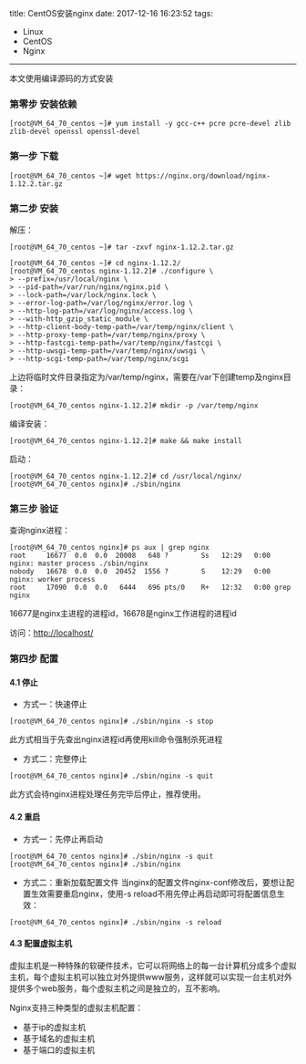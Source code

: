 title: CentOS安装nginx
date: 2017-12-16 16:23:52
tags:
- Linux
- CentOS
- Nginx
---

本文使用编译源码的方式安装

### 第零步 安装依赖

```
[root@VM_64_70_centos ~]# yum install -y gcc-c++ pcre pcre-devel zlib zlib-devel openssl openssl-devel
```

### 第一步 下载

```
[root@VM_64_70_centos ~]# wget https://nginx.org/download/nginx-1.12.2.tar.gz
```

### 第二步 安装

解压：

```
[root@VM_64_70_centos ~]# tar -zxvf nginx-1.12.2.tar.gz
```

```
[root@VM_64_70_centos ~]# cd nginx-1.12.2/
[root@VM_64_70_centos nginx-1.12.2]# ./configure \
> --prefix=/usr/local/nginx \
> --pid-path=/var/run/nginx/nginx.pid \
> --lock-path=/var/lock/nginx.lock \
> --error-log-path=/var/log/nginx/error.log \
> --http-log-path=/var/log/nginx/access.log \
> --with-http_gzip_static_module \
> --http-client-body-temp-path=/var/temp/nginx/client \
> --http-proxy-temp-path=/var/temp/nginx/proxy \
> --http-fastcgi-temp-path=/var/temp/nginx/fastcgi \
> --http-uwsgi-temp-path=/var/temp/nginx/uwsgi \
> --http-scgi-temp-path=/var/temp/nginx/scgi
```

上边将临时文件目录指定为/var/temp/nginx，需要在/var下创建temp及nginx目录：

```
[root@VM_64_70_centos nginx-1.12.2]# mkdir -p /var/temp/nginx
```

编译安装：
```
[root@VM_64_70_centos nginx-1.12.2]# make && make install
```

启动：
```
[root@VM_64_70_centos nginx-1.12.2]# cd /usr/local/nginx/
[root@VM_64_70_centos nginx]# ./sbin/nginx 
```

<!-- more -->

### 第三步 验证

查询nginx进程：
```
[root@VM_64_70_centos nginx]# ps aux | grep nginx
root     16677  0.0  0.0  20008   648 ?        Ss   12:29   0:00 nginx: master process ./sbin/nginx
nobody   16678  0.0  0.0  20452  1556 ?        S    12:29   0:00 nginx: worker process
root     17090  0.0  0.0   6444   696 pts/0    R+   12:32   0:00 grep nginx
```
16677是nginx主进程的进程id，16678是nginx工作进程的进程id

访问：[http://localhost/](http://localhost/)

### 第四步 配置

#### 4.1 停止

* 方式一：快速停止

```
[root@VM_64_70_centos nginx]# ./sbin/nginx -s stop
```
此方式相当于先查出nginx进程id再使用kill命令强制杀死进程

* 方式二：完整停止
```
[root@VM_64_70_centos nginx]# ./sbin/nginx -s quit
```
此方式会待nginx进程处理任务完毕后停止，推荐使用。

#### 4.2 重启

* 方式一：先停止再启动
```
[root@VM_64_70_centos nginx]# ./sbin/nginx -s quit
[root@VM_64_70_centos nginx]# ./sbin/nginx
```

* 方式二：重新加载配置文件 当nginx的配置文件nginx-conf修改后，要想让配置生效需要重启nginx，使用-s reload不用先停止再启动即可将配置信息生效：
```
[root@VM_64_70_centos nginx]# ./sbin/nginx -s reload
```

#### 4.3 配置虚拟主机

虚拟主机是一种特殊的软硬件技术，它可以将网络上的每一台计算机分成多个虚拟主机，每个虚拟主机可以独立对外提供www服务，这样就可以实现一台主机对外提供多个web服务，每个虚拟主机之间是独立的，互不影响。

Nginx支持三种类型的虚拟主机配置：

* 基于ip的虚拟主机
* 基于域名的虚拟主机
* 基于端口的虚拟主机
